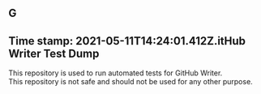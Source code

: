 ## G

## Time stamp: 2021-05-11T14:24:01.412Z.itHub Writer Test Dump

This repository is used to run automated tests for GitHub Writer.  
This repository is not safe and should not be used for any other purpose.
